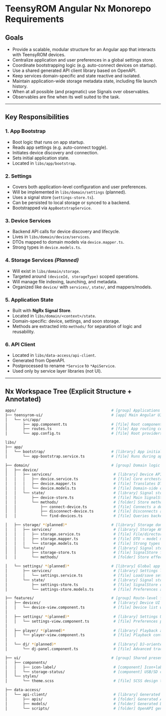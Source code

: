 # TeensyROM Angular Nx Monorepo Requirements

## Goals

- Provide a scalable, modular structure for an Angular app that interacts with TeensyROM devices.
- Centralize application and user preferences in a global settings store.
- Coordinate bootstrapping logic (e.g. auto-connect devices on startup).
- Use a shared generated API client library based on OpenAPI.
- Keep services domain-specific and state reactive and isolated.
- Maintain application-wide storage metadata state, including file launch history.
- When at all possible (and pragmatic) use Signals over observables.
- Observables are fine when its well suited to the task.

---

## Key Responsibilities

### 1. App Bootstrap

- Boot logic that runs on app startup.
- Reads app settings (e.g. auto-connect toggle).
- Initiates device discovery and connection.
- Sets initial application state.
- Located in `libs/app/bootstrap`.

### 2. Settings

- Covers both application-level configuration and user preferences.
- Will be implemented in `libs/domain/settings` (planned).
- Uses a signal store (`settings-store.ts`).
- Can be persisted to local storage or synced to a backend.
- Bootstrapped via `AppBootstrapService`.

### 3. Device Services

- Backend API calls for device discovery and lifecycle.
- Lives in `libs/domain/device/services`.
- DTOs mapped to domain models via `device.mapper.ts`.
- Strong types in `device.models.ts`.

### 4. Storage Services _(Planned)_

- Will exist in `libs/domain/storage`.
- Targeted around `(deviceId, storageType)` scoped operations.
- Will manage file indexing, launching, and metadata.
- Organized like `device/` with `services/`, `state/`, and mappers/models.

### 5. Application State

- Built with **NgRx Signal Store**.
- Located in `libs/domain/<context>/state`.
- Domain-specific: device, settings, and soon storage.
- Methods are extracted into `methods/` for separation of logic and reusability.

### 6. API Client

- Located in `libs/data-access/api-client`.
- Generated from OpenAPI.
- Postprocessed to rename `*Service` to `*ApiService`.
- Used only by service layer libraries (not UI).

---

## Nx Workspace Tree (Explicit Structure + Annotated)

```bash
apps/                                           # [group] Applications
├── teensyrom-ui/                               # [app] Main Angular UI
│   └── src/app/
│       ├── app.component.ts                    # [file] Root component
│       ├── routes.ts                           # [file] App routing config
│       └── app.config.ts                       # [file] Root providers/bootstrap config

libs/
├── app/
│   └── bootstrap/                              # [library] App initialization logic
│       └── app-bootstrap.service.ts            # [file] Runs during app startup to init state

├── domain/                                     # [group] Domain logic libraries
│   ├── device/
│   │   ├── services/                            # [library] Device API logic
│   │   │   ├── device.service.ts                # [file] Core orchestration logic
│   │   │   ├── device.mapper.ts                 # [file] Translates DTOs to domain models
│   │   │   └── device.models.ts                 # [file] Domain-side device models
│   │   └── state/                               # [library] Signal store for devices
│   │       ├── device-store.ts                  # [file] Main SignalStore definition
│   │       └── methods/                         # [folder] Store methods (RxJS powered)
│   │           ├── connect-device.ts            # [file] Connects a device
│   │           ├── disconnect-device.ts         # [file] Disconnects a device
│   │           └── find-devices.ts              # [file] Queries backend for device list

│   ├── storage/ *(planned)*                    # [library] Storage domain (coming soon)
│   │   ├── services/                            # [library] Storage API/service layer
│   │   │   ├── storage.service.ts               # [file] File/directory logic
│   │   │   ├── storage.mapper.ts                # [file] DTO → model mapping
│   │   │   └── storage.models.ts                # [file] Strong types for file/directory metadata
│   │   └── state/                               # [library] Signal store for storage
│   │       ├── storage-store.ts                 # [file] SignalStore for directory index
│   │       └── methods/                         # [folder] Store effects (indexing, launching)

│   └── settings/ *(planned)*                   # [library] Global app preferences
│       ├── services/                            # [library] Settings logic
│       │   └── settings.service.ts              # [file] Load/save settings
│       └── state/                               # [library] Signal store for settings
│           ├── settings-store.ts                # [file] SignalStore definition
│           └── settings-store.models.ts         # [file] Preferences and toggle models

├── features/                                   # [group] Route-level features (UI logic)
│   ├── devices/                                 # [library] Device UI
│   │   └── device-view.component.ts             # [file] Device list with connect/disconnect
│
│   ├── settings/ *(planned)*                    # [library] Settings UI and forms
│   │   └── settings-view.component.ts           # [file] Preferences panel and UI toggles
│
│   ├── player/ *(planned)*                      # [library] Playback and music features
│   │   └── player-view.component.ts             # [file] Playback controls and voice toggles
│
│   └── dj/ *(planned)*                          # [library] DJ-oriented features
│       └── dj-panel.component.ts                # [file] Advanced track control and MIDI I/O

├── ui/                                         # [group] Shared presentational components
│   ├── components/
│   │   ├── icon-label/                          # [component] Icon+label display
│   │   └── storage-status/                      # [component] USB/SD card status indicators
│   └── styles/
│       └── theme.scss                           # [file] SCSS design tokens and theme settings

├── data-access/
│   └── api-client/                              # [library] Generated OpenAPI client
│       ├── apis/                                # [folder] Generated API service classes
│       ├── models/                              # [folder] Generated DTOs
│       └── scripts/                             # [folder] OpenAPI generator & patch logic
```
